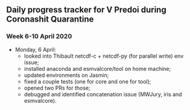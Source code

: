## Daily progress tracker for V Predoi during Coronashit Quarantine
### Week 6-10 April 2020
- Monday, 6 April:
  - looked into Thibault netcdf-c + netcdf-py (for parallel write) env issue;
  - installed anaconda and esmvalcore/tool on home machine;
  - updated environments on Jasmin;
  - fixed a couple tests (one for core and one for tool);
  - opened two PRs for those;
  - debugged and identified concatenation issue (MWJury, iris and esmvalcore).

